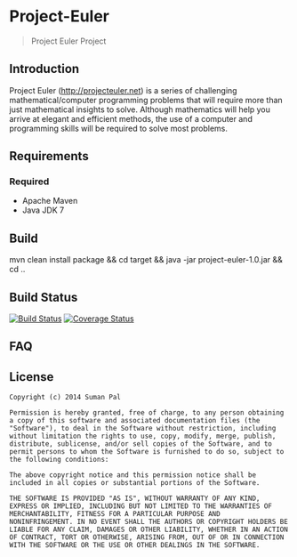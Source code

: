 Project-Euler
=================

> Project Euler Project 

Introduction
------------
Project Euler (http://projecteuler.net) is a series of challenging mathematical/computer programming problems that will require more than just mathematical insights to solve. Although mathematics will help you arrive at elegant and efficient methods, the use of a computer and programming skills will be required to solve most problems. 


Requirements
------------
### Required

- Apache Maven 
- Java JDK 7

Build
-----------

mvn clean install package && cd target && java -jar project-euler-1.0.jar && cd ..

Build Status
------------
[![Build Status](https://travis-ci.org/palsuman/Project-Euler.svg?branch=master)](https://travis-ci.org/palsuman/Project-Euler)
[![Coverage Status](https://img.shields.io/coveralls/palsuman/Project-Euler.svg)](https://coveralls.io/r/palsuman/Project-Euler?branch=master)

FAQ
---


License
-------

	Copyright (c) 2014 Suman Pal

	Permission is hereby granted, free of charge, to any person obtaining
	a copy of this software and associated documentation files (the
	"Software"), to deal in the Software without restriction, including
	without limitation the rights to use, copy, modify, merge, publish,
	distribute, sublicense, and/or sell copies of the Software, and to
	permit persons to whom the Software is furnished to do so, subject to
	the following conditions:

	The above copyright notice and this permission notice shall be
	included in all copies or substantial portions of the Software.

	THE SOFTWARE IS PROVIDED "AS IS", WITHOUT WARRANTY OF ANY KIND,
	EXPRESS OR IMPLIED, INCLUDING BUT NOT LIMITED TO THE WARRANTIES OF
	MERCHANTABILITY, FITNESS FOR A PARTICULAR PURPOSE AND
	NONINFRINGEMENT. IN NO EVENT SHALL THE AUTHORS OR COPYRIGHT HOLDERS BE
	LIABLE FOR ANY CLAIM, DAMAGES OR OTHER LIABILITY, WHETHER IN AN ACTION
	OF CONTRACT, TORT OR OTHERWISE, ARISING FROM, OUT OF OR IN CONNECTION
	WITH THE SOFTWARE OR THE USE OR OTHER DEALINGS IN THE SOFTWARE.

